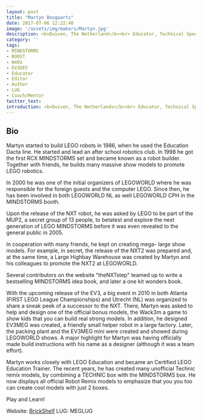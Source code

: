 ```yaml
---
layout: post
title: "Martyn Boogaarts"
date: 2017-07-06 12:22:40
image: '/assets/img/makers/Martyn.jpg'
description: <b>Duiven, The Netherland</b><br> Educator, Technical Specialist Flow Measurement Instruments
category: ''
tags:
- MINDSTORMS
- BOOST
- WeDo
- EV3DEV
- Educator
- Editor
- Author
- LUG
- Coach/Mentor
twitter_text:
introduction: <b>Duiven, The Netherlands</b><br> Educator, Technical Specialist Flow Measurement Instruments
---
```




## Bio

Martyn started to build LEGO robots in 1986, when he used the Education Dacta line. He started and lead an after school robotics club. In 1998 he got the first RCX MINDSTORMS set and became known as a robot builder. Together with friends, he builds many massive show models to promote LEGO robotics.

In 2000 he was one of the initial organizers of LEGOWORLD where he was responsible for the foreign guests and the computer LEGO. Since then, he has been involved in both LEGOWORLD NL as well LEGOWORLD CPH in the MINDSTORMS booth.

Upon the release of the NXT robot, he was asked by LEGO to be part of the MUP2, a secret group of 13 people, to betatest and explore the next generation of LEGO MINDSTORMS before it was even revealed to the general public in 2005.

In cooperation with many friends, he kept on creating mega- large show models. For example, in secret, the release of the NXT2 was prepared and, at the same time, a Large Highbay Warehouse was created by Martyn and his colleagues to promote the NXT2 at LEGOWORLD.

Several contributors on the website "theNXTstep" teamed up to write a bestselling MINDSTORMS idea book, and later a one kit wonders book.

With the upcoming release of the EV3, a big event in 2010 in both Atlanta (FIRST LEGO League Championships) and Utrecht (NL) was organized to share a sneak peek of a successor to the NXT. There, Martyn was asked to help and design one of the official bonus models, the Wack3m a game to show kids that you can build real strong models. In addition, he designed EV3MEG was created, a friendly small helper robot in a large factory. Later, the packing plant and the EV3MEG mini were created and showed during LEGOWORLD shows. A major highlight for Martyn was having officially made build instructions with his name as a designer (although it was a team effort).

Martyn works closely with LEGO Education and became an Certified LEGO Education Trainer. The recent years, he has created many unofficial Technic remix models, by combining a TECHNIC box with the MINDSTORMS box. He now displays all official Robot Remix models to emphasize that you you too can create cool models with just 2 boxes.

Play and Learn!


Website: [BrickShelf](http://www.brickshelf.com/cgi-bin/gallery.cgi?m=robotica)
LUG: MEGLUG
